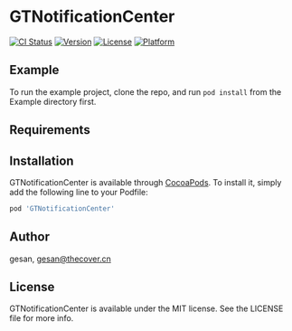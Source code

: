 # GTNotificationCenter

[![CI Status](https://img.shields.io/travis/gesan/GTNotificationCenter.svg?style=flat)](https://travis-ci.org/gesan/GTNotificationCenter)
[![Version](https://img.shields.io/cocoapods/v/GTNotificationCenter.svg?style=flat)](https://cocoapods.org/pods/GTNotificationCenter)
[![License](https://img.shields.io/cocoapods/l/GTNotificationCenter.svg?style=flat)](https://cocoapods.org/pods/GTNotificationCenter)
[![Platform](https://img.shields.io/cocoapods/p/GTNotificationCenter.svg?style=flat)](https://cocoapods.org/pods/GTNotificationCenter)

## Example

To run the example project, clone the repo, and run `pod install` from the Example directory first.

## Requirements

## Installation

GTNotificationCenter is available through [CocoaPods](https://cocoapods.org). To install
it, simply add the following line to your Podfile:

```ruby
pod 'GTNotificationCenter'
```

## Author

gesan, gesan@thecover.cn

## License

GTNotificationCenter is available under the MIT license. See the LICENSE file for more info.
